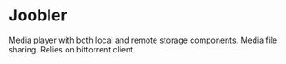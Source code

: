 Joobler
=======

Media player with both local and remote storage components. Media file sharing. Relies on bittorrent client.
